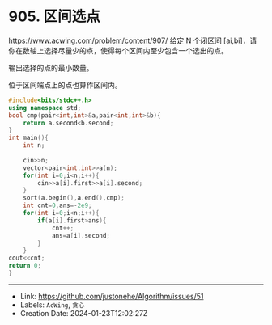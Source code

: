 # 905. 区间选点

https://www.acwing.com/problem/content/907/
给定 N 个闭区间 [ai,bi]，请你在数轴上选择尽量少的点，使得每个区间内至少包含一个选出的点。

输出选择的点的最小数量。

位于区间端点上的点也算作区间内。
```c++
#include<bits/stdc++.h>
using namespace std;
bool cmp(pair<int,int>&a,pair<int,int>&b){
    return a.second<b.second;
}
int main(){
    int n;
    
    cin>>n;
    vector<pair<int,int>>a(n);
    for(int i=0;i<n;i++){
        cin>>a[i].first>>a[i].second;
    }
    sort(a.begin(),a.end(),cmp);
    int cnt=0,ans=-2e9;
    for(int i=0;i<n;i++){
        if(a[i].first>ans){
            cnt++;
            ans=a[i].second;
        }
    }
cout<<cnt;
return 0;
}
```

---

* Link: https://github.com/justonehe/Algorithm/issues/51
* Labels: `AcWing`, `贪心`
* Creation Date: 2024-01-23T12:02:27Z
